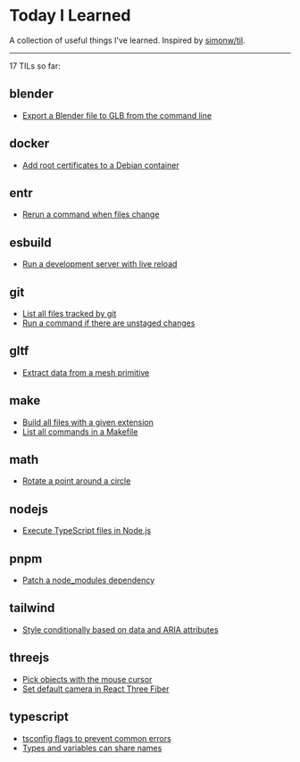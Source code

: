 # Today I Learned

A collection of useful things I've learned. Inspired by [simonw/til](https://github.com/simonw/til).

---

17 TILs so far:

## blender

- [Export a Blender file to GLB from the command line](/blender/export-a-blender-file-to-glb-from-the-command-line.md)

## docker

- [Add root certificates to a Debian container](/docker/add-root-certificates-to-a-debian-container.md)

## entr

- [Rerun a command when files change](/entr/rerun-a-command-when-files-change.md)

## esbuild

- [Run a development server with live reload](/esbuild/run-a-development-server-with-live-reload.md)

## git

- [List all files tracked by git](/git/list-all-files-tracked-by-git.md)
- [Run a command if there are unstaged changes](/git/run-a-command-if-there-are-unstaged-changes.md)

## gltf

- [Extract data from a mesh primitive](/gltf/extract-data-from-a-mesh-primitive.md)

## make

- [Build all files with a given extension](/make/build-all-files-with-a-given-extension.md)
- [List all commands in a Makefile](/make/list-all-commands-in-a-makefile.md)

## math

- [Rotate a point around a circle](/math/rotate-a-point-around-a-circle.md)

## nodejs

- [Execute TypeScript files in Node.js](/nodejs/execute-typescript-files-in-nodejs.md)

## pnpm

- [Patch a node_modules dependency](/pnpm/patch-a-node_modules-dependency.md)

## tailwind

- [Style conditionally based on data and ARIA attributes](/tailwind/style-conditionally-based-on-data-and-aria-attributes.md)

## threejs

- [Pick objects with the mouse cursor](/threejs/pick-objects-with-the-mouse-cursor.md)
- [Set default camera in React Three Fiber](/threejs/set-default-camera-in-react-three-fiber.md)

## typescript

- [tsconfig flags to prevent common errors](/typescript/tsconfig-flags-to-prevent-common-errors.md)
- [Types and variables can share names](/typescript/types-and-variables-can-share-names.md)
